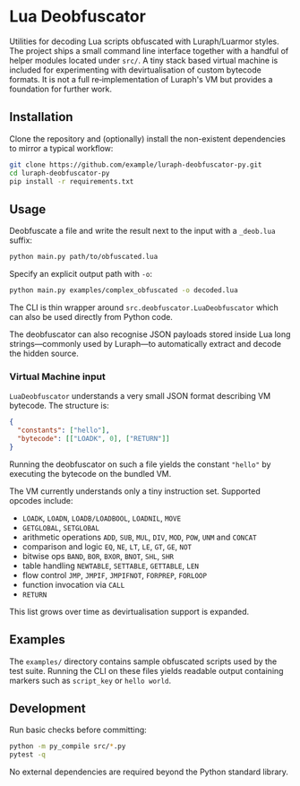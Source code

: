 # Lua Deobfuscator

Utilities for decoding Lua scripts obfuscated with Luraph/Luarmor styles.  The
project ships a small command line interface together with a handful of helper
modules located under `src/`.  A tiny stack based virtual machine is included
for experimenting with devirtualisation of custom bytecode formats.  It is not
a full re‑implementation of Luraph's VM but provides a foundation for further
work.

## Installation

Clone the repository and (optionally) install the non-existent dependencies to
mirror a typical workflow:

```bash
git clone https://github.com/example/luraph-deobfuscator-py.git
cd luraph-deobfuscator-py
pip install -r requirements.txt
```

## Usage

Deobfuscate a file and write the result next to the input with a `_deob.lua`
suffix:

```bash
python main.py path/to/obfuscated.lua
```

Specify an explicit output path with `-o`:

```bash
python main.py examples/complex_obfuscated -o decoded.lua
```

The CLI is thin wrapper around `src.deobfuscator.LuaDeobfuscator` which can also
be used directly from Python code.

The deobfuscator can also recognise JSON payloads stored inside Lua long
strings—commonly used by Luraph—to automatically extract and decode the hidden
source.

### Virtual Machine input

`LuaDeobfuscator` understands a very small JSON format describing VM
bytecode.  The structure is:

```json
{
  "constants": ["hello"],
  "bytecode": [["LOADK", 0], ["RETURN"]]
}
```

Running the deobfuscator on such a file yields the constant `"hello"` by
executing the bytecode on the bundled VM.

The VM currently understands only a tiny instruction set.  Supported opcodes
include:

- `LOADK`, `LOADN`, `LOADB/LOADBOOL`, `LOADNIL`, `MOVE`
- `GETGLOBAL`, `SETGLOBAL`
- arithmetic operations `ADD`, `SUB`, `MUL`, `DIV`, `MOD`, `POW`, `UNM` and `CONCAT`
- comparison and logic `EQ`, `NE`, `LT`, `LE`, `GT`, `GE`, `NOT`
- bitwise ops `BAND`, `BOR`, `BXOR`, `BNOT`, `SHL`, `SHR`
- table handling `NEWTABLE`, `SETTABLE`, `GETTABLE`, `LEN`
- flow control `JMP`, `JMPIF`, `JMPIFNOT`, `FORPREP`, `FORLOOP`
- function invocation via `CALL`
- `RETURN`

This list grows over time as devirtualisation support is expanded.

## Examples

The `examples/` directory contains sample obfuscated scripts used by the test
suite.  Running the CLI on these files yields readable output containing markers
such as `script_key` or `hello world`.

## Development

Run basic checks before committing:

```bash
python -m py_compile src/*.py
pytest -q
```

No external dependencies are required beyond the Python standard library.

